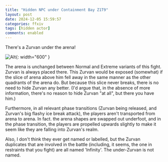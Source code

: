 ```yaml
---
title: "Hidden NPC under Containment Bay Z1T9"
layout: post
date: 2024-12-05 15:59:57
categories: ffxiv
tags: [hidden actor]
comments: enabled
---
```

There's a Zurvan under the arena!

![Alt](/1733414397616.png){: width="600" }

The arena is unchanged between Normal and Extreme variants of this fight. Zurvan is always placed there. This Zurvan would be exposed (somewhat) if the slice of arena above him fell away in the same manner as the other quadrants of the arena do. But because this slice never breaks, there is no need to hide Zurvan any better. (I'd argue that, in the absence of more information, there's no reason to hide Zurvan "at all", but there you have him.)  

Furthermore, in all relevant phase transitions (Zurvan being released, and Zurvan's big flashy ice break attack), the players aren't transported from arena to arena. In fact. the arena shapes are swapped out underfoot, and in the phase transition, the players are propelled upwards slightly to make it seem like they are falling into Zurvan's realm.  

Also, I don't think they ever get named or labelled, but the Zurvan duplicates that are involved in the battle (including, it seems, the one in restraints that you fight) are all named 'Infinity'. The under-Zurvan is not named.

